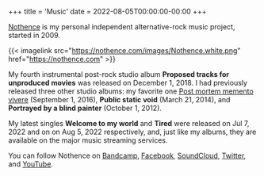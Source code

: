 +++
title = 'Music'
date = 2022-08-05T00:00:00-00:00
+++

[Nothence](https://nothence.com) is my personal independent alternative-rock music project, started in 2009.

{{< imagelink src="https://nothence.com/images/Nothence.white.png" href="https://nothence.com" >}}

My fourth instrumental post-rock studio album **Proposed tracks for unproduced movies** was released on December 1, 2018. I had previously released three other studio albums: my favorite one [Post mortem memento vivere](https://pmmv.nothence.com) (September 1, 2016), **Public static void** (March 21, 2014), and **Portrayed by a blind painter** (October 1, 2012).

My latest singles **Welcome to my world** and **Tired** were released on Jul 7, 2022 and on on Aug 5, 2022 respectively, and, just like my albums, they are available on the major music streaming services.

You can follow Nothence on [Bandcamp](https://nothence.bandcamp.com), [Facebook](https://facebook.com/nothence), [SoundCloud](https://soundcloud.com/nothence), [Twitter](https://twitter.com/nothence), and [YouTube](https://youtube.com/nothence).

